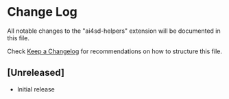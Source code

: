 # Change Log

All notable changes to the "ai4sd-helpers" extension will be documented in this file.

Check [Keep a Changelog](http://keepachangelog.com/) for recommendations on how to structure this file.

## [Unreleased]

- Initial release